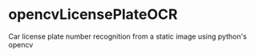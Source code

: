 # opencvLicensePlateOCR
Car license plate number recognition from a static image using python's opencv
